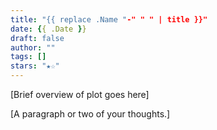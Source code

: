 ```yaml
---
title: "{{ replace .Name "-" " " | title }}"
date: {{ .Date }}
draft: false
author: ""
tags: []
stars: "★☆"
---
```


[Brief overview of plot goes here]

[A paragraph or two of your thoughts.]